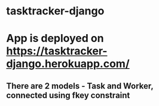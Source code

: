 # tasktracker-django

# App is deployed on https://tasktracker-django.herokuapp.com/

## There are 2 models - Task and Worker, connected using fkey constraint
